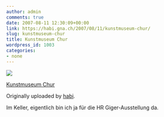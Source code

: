 ```yaml
---
author: admin
comments: true
date: 2007-08-11 12:30:09+00:00
link: https://habi.gna.ch/2007/08/11/kunstmuseum-chur/
slug: kunstmuseum-chur
title: Kunstmuseum Chur
wordpress_id: 1003
categories:
- none
---
```



 [![](https://static.flickr.com/1108/1081092381_551f4d46ee_m.jpg)](https://www.flickr.com/photos/habi/1081092381/)
   

 
  [Kunstmuseum Chur](https://www.flickr.com/photos/habi/1081092381/)
    

  Originally uploaded by [habi](https://www.flickr.com/people/habi/).
 



Im Keller, eigentlich bin ich ja für die HR Giger-Ausstellung da.
  

